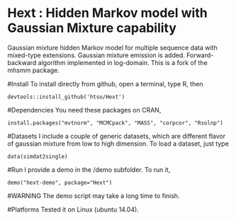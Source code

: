 # Hext : Hidden Markov model with Gaussian Mixture capability

 Gaussian mixture hidden Markov model for multiple sequence data with mixed-type extensions. Gaussian mixture emission is added. Forward-backward algorithm implemented in log-domain. This is a fork of the mhsmm package.

#Install
To install directly from github, open a terminal, type R, then

    devtools::install_github('htso/Hext')

#Dependencies
You need these packages on CRAN,    

    install.packages("mvtnorm", "MCMCpack", "MASS", "corpcor", "Rsolnp")

#Datasets
I include a couple of generic datasets, which are different flavor of gaussian mixture from low to high dimension. To load a dataset, just type

    data(simdat2single)

#Run
I provide a demo in the /demo subfolder. To run it, 

    demo("hext-demo", package="Hext")

#WARNING
The demo script may take a long time to finish.

#Platforms
Tested it on Linux (ubuntu 14.04).





